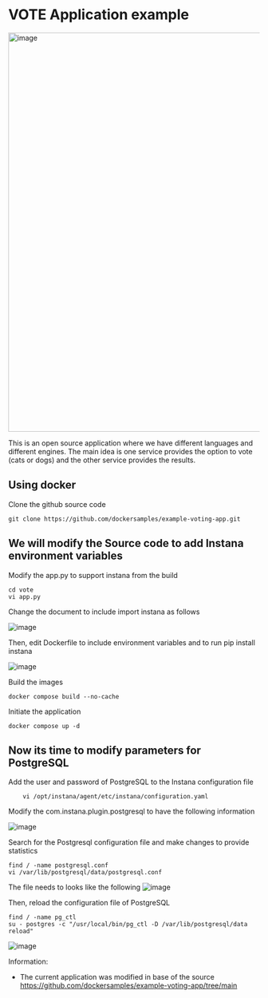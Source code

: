 VOTE Application example
=

<img width="860" height="800" alt="image" src="https://github.com/user-attachments/assets/b18bfc94-033b-4d16-b8ee-2d331fa6884d" />


This is an open source application where we have different languages and different engines.
The main idea is one service provides the option to vote (cats or dogs) and the other service provides the results.


Using docker
-

Clone the github source code

    git clone https://github.com/dockersamples/example-voting-app.git

We will modify the Source code to add Instana environment variables
-

Modify the app.py to support instana from the build

    cd vote
    vi app.py

Change the document to include import instana as follows

 ![image](https://github.com/user-attachments/assets/c8b83a1e-99d5-4dd1-aea0-bf581081464f)
   
Then, edit Dockerfile to include environment variables and to run pip install instana

![image](https://github.com/user-attachments/assets/e54ba21e-0d5a-4127-81b6-e9434138309f)


Build the images

    docker compose build --no-cache

Initiate the application

    docker compose up -d
    

Now its time to modify parameters for PostgreSQL
-

Add the user and password of PostgreSQL to the Instana configuration file

        vi /opt/instana/agent/etc/instana/configuration.yaml

Modify the com.instana.plugin.postgresql to have the following information

![image](https://github.com/user-attachments/assets/2e860495-4f0d-43e1-a0e5-c6a8b1863202)

Search for the Postgresql configuration file and make changes to provide statistics

    find / -name postgresql.conf
    vi /var/lib/postgresql/data/postgresql.conf

The file needs to looks like the following
![image](https://github.com/user-attachments/assets/ed0da821-1576-43ba-bd1f-a4c452327d45)

Then, reload the configuration file of PostgreSQL

    find / -name pg_ctl
    su - postgres -c "/usr/local/bin/pg_ctl -D /var/lib/postgresql/data reload"

![image](https://github.com/user-attachments/assets/fa0ae756-cdcd-49da-af4b-efd07861caa8)



Information:

- The current application was modified in base of the source https://github.com/dockersamples/example-voting-app/tree/main 
